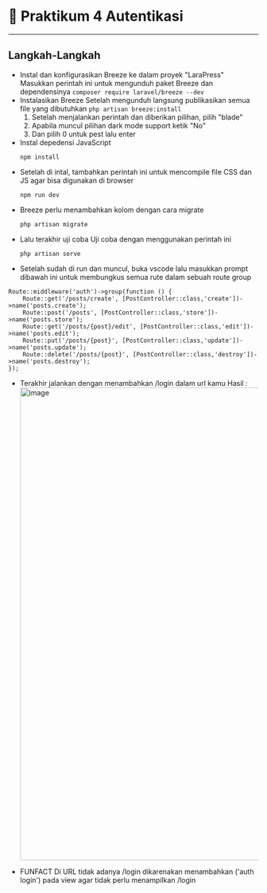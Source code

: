 # 🚀 Praktikum 4 Autentikasi

---

## Langkah-Langkah
- Instal dan konfigurasikan Breeze ke dalam proyek "LaraPress"
  Masukkan perintah ini untuk mengunduh paket Breeze dan dependensinya
  ```composer require laravel/breeze --dev```
- Instalasikan Breeze
  Setelah mengunduh langsung publikasikan semua file yang dibutuhkan
  ```php artisan breeze:install```
  1. Setelah menjalankan perintah dan diberikan pilihan, pilih "blade"
  2. Apabila muncul pilihan dark mode support ketik "No"
  3. Dan pilih 0 untuk pest lalu enter
- Instal depedensi JavaScript
  ```
  npm install
  ```
- Setelah di intal, tambahkan perintah ini untuk mencompile file CSS dan JS agar bisa digunakan di browser
  ```
  npm run dev
  ```
- Breeze perlu menambahkan kolom dengan cara migrate
  ```
  php artisan migrate
  ```
- Lalu terakhir uji coba
  Uji coba dengan menggunakan perintah ini
  ```
  php artisan serve
  ```
- Setelah sudah di run dan muncul, buka vscode lalu masukkan prompt dibawah ini untuk membungkus semua rute dalam sebuah route group
```
Route::middleware('auth')->group(function () {
    Route::get('/posts/create', [PostController::class,'create'])->name('posts.create');
    Route::post('/posts', [PostController::class,'store'])->name('posts.store');
    Route::get('/posts/{post}/edit', [PostController::class,'edit'])->name('posts.edit');
    Route::put('/posts/{post}', [PostController::class,'update'])->name('posts.update');
    Route::delete('/posts/{post}', [PostController::class,'destroy'])->name('posts.destroy');
});
```
- Terakhir jalankan dengan menambahkan /login dalam url kamu
  Hasil :
  <img width="1902" height="949" alt="image" src="https://github.com/user-attachments/assets/6b7e5493-c821-47a6-8b20-c947e36e2eea" />

- FUNFACT
  Di URL tidak adanya /login dikarenakan menambahkan ('auth login') pada view agar tidak perlu menampilkan /login
